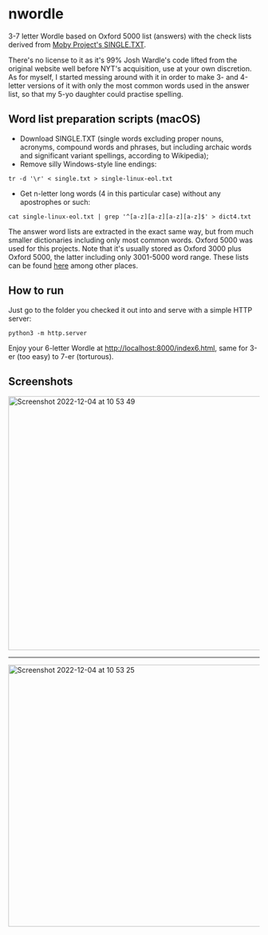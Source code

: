 # nwordle
3-7 letter Wordle based on Oxford 5000 list (answers) with the check lists derived from [Moby Project's SINGLE.TXT](https://www.gutenberg.org/files/3201/files/SINGLE.TXT).

There's no license to it as it's 99% Josh Wardle's code lifted from the original website well before NYT's acquisition, use at your own discretion. As for myself, I started messing around with it in order to make 3- and 4-letter versions of it with only the most common words used in the answer list, so that my 5-yo daughter could practise spelling.

## Word list preparation scripts (macOS)
* Download SINGLE.TXT (single words excluding proper nouns, acronyms, compound words and phrases, but including archaic words and significant variant spellings, according to Wikipedia);
* Remove silly Windows-style line endings:
```
tr -d '\r' < single.txt > single-linux-eol.txt
```
* Get n-letter long words (4 in this particular case) without any apostrophes or such:
```
cat single-linux-eol.txt | grep '^[a-z][a-z][a-z][a-z]$' > dict4.txt
```

The answer word lists are extracted in the exact same way, but from much smaller dictionaries including only most common words. Oxford 5000 was used for this projects.
Note that it's usually stored as Oxford 3000 plus Oxford 5000, the latter including only 3001-5000 word range. These lists can be found [here](https://github.com/jnoodle/English-Vocabulary-Word-List) among other places.

## How to run
Just go to the folder you checked it out into and serve with a simple HTTP server:
```
python3 -m http.server
```
Enjoy your 6-letter Wordle at <http://localhost:8000/index6.html>, same for 3-er (too easy) to 7-er (torturous).

## Screenshots
<img width="508" alt="Screenshot 2022-12-04 at 10 53 49" src="https://user-images.githubusercontent.com/37587207/205473494-79fb4e5e-a3b7-413d-b1b0-afa7664d6844.png">

---

<img width="524" alt="Screenshot 2022-12-04 at 10 53 25" src="https://user-images.githubusercontent.com/37587207/205473571-9a34dd33-aff3-4cf6-99d8-6d386a019575.png">

